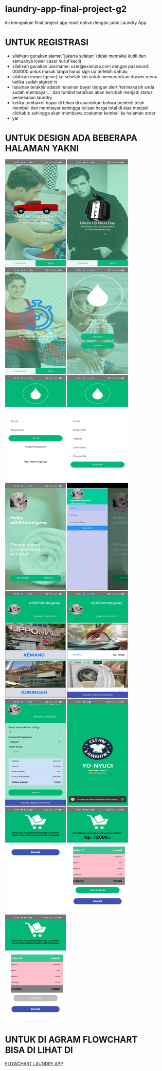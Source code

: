 # laundry-app-final-project-g2
ini merupakan final project app react native dengan judul Laundry App
<h1>UNTUK REGISTRASI</h1>

<ul>
<li>silahkan gunakan alamat 'jakarta selatan' (tidak memakai kutili dan semuanya lower case/ huruf kecil)</li>
<li>silahkan gunakan username: user@example.com dengan password: 000000 untuk masuk tanpa harus sign up terlebih dahulu</li>
<li>silahkan swipe (geser) ke sebelah kiri untuk memunculkan drawer menu ketika sudah signed in</li>
<li>halaman terakhir adalah halaman bayar dengan alert 'terimakasih anda sudah membayar...' dan tombol batalkan akan berubah menjadi status pemesanan laundry</li>
<li>ketika tomba=ol bayar di tekan di asumsikan bahwa pembeli telah membeli dan membayar sehingga tulisan harga total di atas menjadi clickable sehingga akan membawa costumer kembali ke  halaman order</li>
<li>yar
</ul>


<H1>UNTUK DESIGN ADA BEBERAPA HALAMAN YAKNI</H1>

<div>
<img src='https://github.com/asep10001/laundry-app-final-project-g2/blob/master/designs/01.jpg' width="200" height="350">
<img src='https://github.com/asep10001/laundry-app-final-project-g2/blob/master/designs/02.jpg' width="200" height="350">
<img src='designs\03.jpg' width="200" height="350">
<img src='assets\images\designs\04.jpg' width="200" height="350">
<img src='assets\images\designs\05.jpg' width="200" height="350">
<img src='assets\images\designs\06.jpg' width="200" height="350">
<img src='assets\images\designs\07.jpg' width="200" height="350">
<img src='assets\images\designs\08.jpg' width="200" height="350">
<img src='assets\images\designs\09.jpg' width="200" height="350">
<img src='assets\images\designs\10.jpg' width="200" height="350">
<img src='assets\images\designs\11.jpg' width="200" height="350">
<img src='assets\images\designs\12.jpg' width="200" height="350">
<img src='assets\images\designs\13.jpg' width="200" height="350">
<img src='assets\images\designs\14.jpg' width="200" height="350">
<img src='assets\images\designs\15.jpg' width="200" height="350">
<div>

<H1>UNTUK DI AGRAM FLOWCHART BISA DI LIHAT DI </H1>

<a href="https://drive.google.com/file/d/1apEGz2Lt_NUCKkDCETwyAguEPMVmol3e/view?usp=sharing">FLOWCHART LAUNDRY APP</a>
